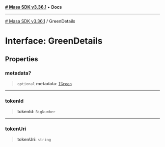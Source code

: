 [**# Masa SDK v3.36.1**](../README.md) • **Docs**

***

[# Masa SDK v3.36.1](../globals.md) / GreenDetails

# Interface: GreenDetails

## Properties

### metadata?

> `optional` **metadata**: [`IGreen`](IGreen.md)

***

### tokenId

> **tokenId**: `BigNumber`

***

### tokenUri

> **tokenUri**: `string`
